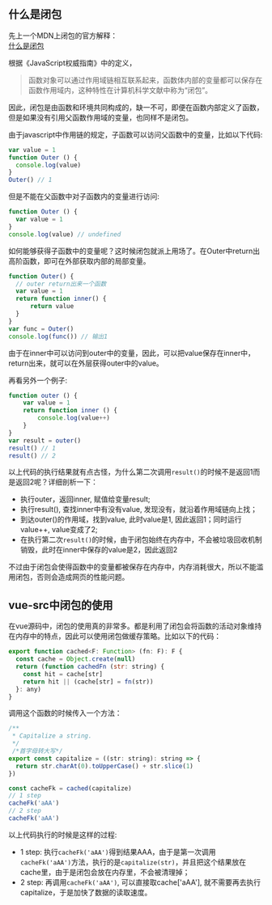 ## 什么是闭包

先上一个MDN上闭包的官方解释：<br>
[什么是闭包](https://developer.mozilla.org/zh-CN/docs/Web/JavaScript/Closures)

根据《JavaScript权威指南》中的定义，
> 函数对象可以通过作用域链相互联系起来，函数体内部的变量都可以保存在函数作用域内，这种特性在计算机科学文献中称为“闭包”。

因此，闭包是由函数和环境共同构成的，缺一不可，即便在函数内部定义了函数，但是如果没有引用父函数作用域的变量，也同样不是闭包。

由于javascript中作用链的规定，子函数可以访问父函数中的变量，比如以下代码:
```javascript
var value = 1
function Outer () {
  console.log(value)
}
Outer() // 1
```
但是不能在父函数中对子函数内的变量进行访问:
```javascript
function Outer () {
  var value = 1
}
console.log(value) // undefined
```
如何能够获得子函数中的变量呢？这时候闭包就派上用场了。在Outer中return出高阶函数，即可在外部获取内部的局部变量。
```javascript
function Outer() {
  // outer return出来一个函数
  var value = 1
  return function inner() {
      return value
  }
}
var func = Outer()
console.log(func()) // 输出1
```
由于在inner中可以访问到outer中的变量，因此，可以把value保存在inner中，return出来，就可以在外层获得outer中的value。

再看另外一个例子:
```javascript
function outer () {
    var value = 1
    return function inner () {
        console.log(value++)
    }
}
var result = outer()
result() // 1
result() // 2
```
以上代码的执行结果就有点古怪，为什么第二次调用`result()`的时候不是返回1而是返回2呢？详细剖析一下：
- 执行outer，返回inner, 赋值给变量result;
- 执行result(), 查找inner中有没有value, 发现没有，就沿着作用域链向上找；
- 到达outer()的作用域，找到value, 此时value是1, 因此返回1；同时运行value++, value变成了2;
- 在执行第二次`result()`的时候，由于闭包始终在内存中，不会被垃圾回收机制销毁，此时在inner中保存的value是2，因此返回2

不过由于闭包会使得函数中的变量都被保存在内存中，内存消耗很大，所以不能滥用闭包，否则会造成网页的性能问题。

## vue-src中闭包的使用

在vue源码中，闭包的使用真的非常多。都是利用了闭包会将函数的活动对象维持在内存中的特点，因此可以使用闭包做缓存策略。比如以下的代码：
```javascript
export function cached<F: Function> (fn: F): F {
  const cache = Object.create(null)
  return (function cachedFn (str: string) {
    const hit = cache[str]
    return hit || (cache[str] = fn(str))
  }: any)
}
```
调用这个函数的时候传入一个方法：
```javascript
/**
 * Capitalize a string.
 */
 /*首字母转大写*/
export const capitalize = ((str: string): string => {
  return str.charAt(0).toUpperCase() + str.slice(1)
})

const cacheFk = cached(capitalize)
// 1 step
cacheFk('aAA')
// 2 step
cacheFk('aAA')
```
以上代码执行的时候是这样的过程:
- 1 step: 执行`cacheFk('aAA')`得到结果AAA，由于是第一次调用`cacheFk('aAA')`方法，执行的是`capitalize(str)`，并且把这个结果放在cache里，由于是闭包会放在内存里，不会被清理掉；
- 2 step: 再调用`cacheFk('aAA')`, 可以直接取cache['aAA'], 就不需要再去执行capitalize，于是加快了数据的读取速度。
